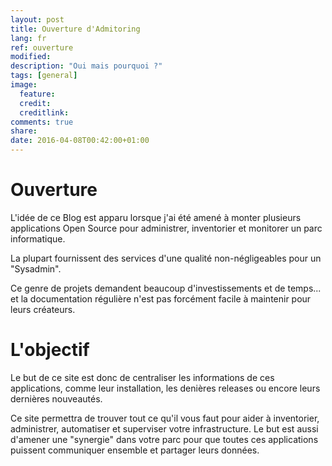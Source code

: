 ```yaml
---
layout: post
title: Ouverture d'Admitoring
lang: fr
ref: ouverture
modified:
description: "Oui mais pourquoi ?"
tags: [general]
image:
  feature:
  credit:
  creditlink:
comments: true
share:
date: 2016-04-08T00:42:00+01:00
---
```


# Ouverture

L'idée de ce Blog est apparu lorsque j'ai été amené à monter plusieurs applications Open Source pour administrer, inventorier et monitorer un parc informatique.

La plupart fournissent des services d'une qualité non-négligeables pour un "Sysadmin".

Ce genre de projets demandent beaucoup d'investissements et de temps... et la documentation régulière n'est pas forcément facile à maintenir pour leurs créateurs.

# L'objectif

Le but de ce site est donc de centraliser les informations de ces applications, comme leur installation, les denières releases ou encore leurs dernières nouveautés.

Ce site permettra de trouver tout ce qu'il vous faut pour aider à inventorier, administrer, automatiser et superviser votre infrastructure. Le but est aussi d'amener une "synergie" dans votre parc pour que toutes ces applications puissent communiquer ensemble et partager leurs données.
